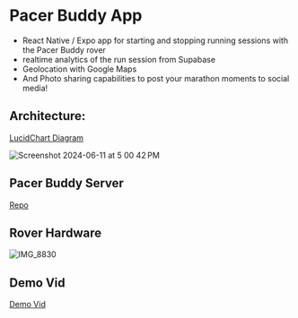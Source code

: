 # Pacer Buddy App

- React Native / Expo app for starting and stopping running sessions with the Pacer Buddy rover
- realtime analytics of the run session from Supabase
- Geolocation with Google Maps
- And Photo sharing capabilities to post your marathon moments to social media!


## Architecture:

[LucidChart Diagram](https://lucid.app/lucidchart/76e528ee-952c-4684-9fdf-a60ea74e1a56/edit?view_items=frpKZd4.zPeV&invitationId=inv_2bf49015-730d-4159-b9a2-5710e72b95d7)

![Screenshot 2024-06-11 at 5 00 42 PM](https://github.com/tyleryy/PacerBuddyApp/assets/66880934/90644881-93e0-4792-97f1-2ae055c53498)

## Pacer Buddy Server

[Repo](https://github.com/adcockdalton/PacerBuddy-server)


## Rover Hardware
![IMG_8830](https://github.com/tyleryy/PacerBuddyApp/assets/66880934/0900bfd6-6537-4969-bffd-df1023df8647)



## Demo Vid

[Demo Vid](https://youtu.be/0elPFSeF_fs)
